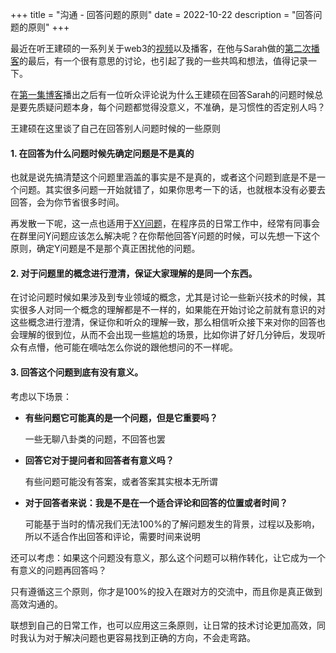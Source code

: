 +++
title = "沟通 - 回答问题的原则"
date = 2022-10-22
description = "回答问题的原则"
+++

最近在听王建硕的一系列关于web3的[视频](https://www.youtube.com/playlist?list=PLHdtP1fOoM5phfxUCuwdrMlia6fhQwjmy)以及播客，在他与Sarah做的[第二次播客](https://www.xiaoyuzhoufm.com/episode/6308b3ec4ee49e5ecd8b8f8e)的最后，有一个很有意思的讨论，也引起了我的一些共鸣和想法，值得记录一下。

在[第一集博客](https://www.xiaoyuzhoufm.com/episode/62d93b1cfa15142e17251e05)播出之后有一位听众评论说为什么王建硕在回答Sarah的问题时候总是要先质疑问题本身，每个问题都觉得没意义，不准确，是习惯性的否定别人吗？

王建硕在这里谈了自己在回答别人问题时候的一些原则

#### 1. 在回答为什么问题时候先确定问题是不是真的
也就是说先搞清楚这个问题里涵盖的事实是不是真的，或者这个问题到底是不是一个问题。其实很多问题一开始就错了，如果你思考一下的话，也就根本没有必要去回答，会为你节省很多时间。

再发散一下呢，这一点也适用于[XY问题](https://xyproblem.info/)，在程序员的日常工作中，经常有同事会在群里问Y问题应该怎么解决呢？在你帮他回答Y问题的时候，可以先想一下这个原则，确定Y问题是不是那个真正困扰他的问题。
#### 2. 对于问题里的概念进行澄清，保证大家理解的是同一个东西。
在讨论问题时候如果涉及到专业领域的概念，尤其是讨论一些新兴技术的时候，其实很多人对同一个概念的理解都是不一样的，如果能在开始讨论之前就有意识的对这些概念进行澄清，保证你和听众的理解一致，那么相信听众接下来对你的回答也会理解的很到位，从而不会出现一些尴尬的场景，比如你讲了好几分钟后，发现听众有点懵，他可能在嘀咕怎么你说的跟他想问的不一样呢。
#### 3. 回答这个问题到底有没有意义。
考虑以下场景：
* __有些问题它可能真的是一个问题，但是它重要吗？__

    一些无聊八卦类的问题，不回答也罢

* __回答它对于提问者和回答者有意义吗？__

    有些问题可能没有答案，或者答案其实根本无所谓

* __对于回答者来说：我是不是在一个适合评论和回答的位置或者时间？__

    可能基于当时的情况我们无法100%的了解问题发生的背景，过程以及影响，所以不适合作出回答和评论，需要时间来说明

还可以考虑：如果这个问题没有意义，那么这个问题可以稍作转化，让它成为一个有意义的问题再回答吗？

只有遵循这三个原则，你才是100%的投入在跟对方的交流中，而且你是真正做到高效沟通的。

联想到自己的日常工作，也可以应用这三条原则，让日常的技术讨论更加高效，同时我认为对于解决问题也更容易找到正确的方向，不会走弯路。